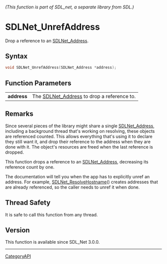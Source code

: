 ###### (This function is part of SDL_net, a separate library from SDL.)
# SDLNet_UnrefAddress

Drop a reference to an [SDLNet_Address](SDLNet_Address).

## Syntax

```c
void SDLNet_UnrefAddress(SDLNet_Address *address);

```

## Function Parameters

|                 |                                                              |
| --------------- | ------------------------------------------------------------ |
| **address**     | The [SDLNet_Address](SDLNet_Address) to drop a reference to. |

## Remarks

Since several pieces of the library might share a single
[SDLNet_Address](SDLNet_Address), including a background thread that's
working on resolving, these objects are referenced counted. This allows
everything that's using it to declare they still want it, and drop their
reference to the address when they are done with it. The object's resources
are freed when the last reference is dropped.

This function drops a reference to an [SDLNet_Address](SDLNet_Address),
decreasing its reference count by one.

The documentation will tell you when the app has to explicitly unref an
address. For example, [SDLNet_ResolveHostname](SDLNet_ResolveHostname)()
creates addresses that are already referenced, so the caller needs to unref
it when done.

## Thread Safety

It is safe to call this function from any thread.

## Version

This function is available since SDL_Net 3.0.0.

----
[CategoryAPI](CategoryAPI)

